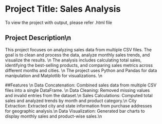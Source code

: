 # Project Title: Sales Analysis

To view the project with output, please refer .html file

## Project Description\n
This project focuses on analyzing sales data from multiple CSV files. The goal is to clean and process the data, analyze monthly sales trends, and visualize the results. \n
The analysis includes calculating total sales, identifying the best-selling products, and comparing sales metrics across different months and cities. \n
The project uses Python and Pandas for data manipulation and Matplotlib for visualizations. \n

##Features \n
Data Concatenation: Combined sales data from multiple CSV files into a single DataFrame. \n
Data Cleaning: Removed missing values and invalid entries from the dataset.\n
Sales Calculations: Computed total sales and analyzed trends by month and product category.\n
City Extraction: Extracted city and state information from purchase addresses for geographic analysis.\n
Data Visualization: Generated bar charts to display monthly sales and product-wise sales.\n

